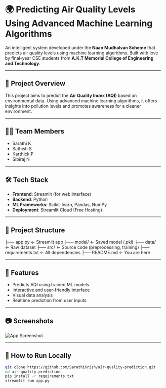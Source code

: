 # 🌍 Predicting Air Quality Levels Using Advanced Machine Learning Algorithms

An intelligent system developed under the **Naan Mudhalvan Scheme** that predicts air quality levels using machine learning algorithms. Built with love by final-year CSE students from **A.K.T Memorial College of Engineering and Technology**.

---

## 📌 Project Overview

This project aims to predict the **Air Quality Index (AQI)** based on environmental data. Using advanced machine learning algorithms, it offers insights into pollution levels and promotes awareness for a cleaner environment.

---

## 👨‍💻 Team Members

- Sarathi K 
- Sathish S  
- Karthick P  
- Sibiraj N  

---

## 🛠️ Tech Stack

- **Frontend**: Streamlit (for web interface)
- **Backend**: Python
- **ML Frameworks**: Scikit-learn, Pandas, NumPy
- **Deployment**: Streamlit Cloud (Free Hosting)

---

## 📂 Project Structure

├── app.py ← Streamlit app
├── model/ ← Saved model (.pkl)
├── data/ ← Raw dataset
├── src/ ← Source code (preprocessing, training)
├── requirements.txt ← All dependencies
├── README.md ← You are here

---

## 🚀 Features

- Predicts AQI using trained ML models
- Interactive and user-friendly interface
- Visual data analysis
- Realtime prediction from user inputs

---

## 📷 Screenshots

![App Screenshot](link-to-screenshot.png)

---

## 🧪 How to Run Locally

```bash
git clone https://github.com/SarathiKrish/air-quality-prediction.git
cd air-quality-prediction
pip install -r requirements.txt
streamlit run app.py
